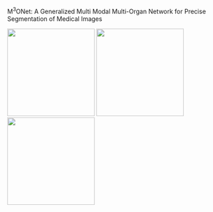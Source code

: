 M<sup>3</sup>ONet: A Generalized Multi Modal Multi-Organ Network for Precise Segmentation of Medical Images




<img src="https://github.com/Snehashis100/M3ONet/blob/main/media/input_imgs.gif" width="200" height="200">
<img src="https://github.com/Snehashis100/M3ONet/blob/main/media/gt_imgs.gif width="200" height="200">
<img src="https://github.com/Snehashis100/M3ONet/blob/main/media/output_imgs.gif" width="200" height="200">
